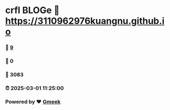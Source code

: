 # crfl BLOGe :link: https://3110962976kuangnu.github.io 
### :page_facing_up: [9](https://3110962976kuangnu.github.io/tag.html) 
### :speech_balloon: 0 
### :hibiscus: 3083 
### :alarm_clock: 2025-03-01 11:25:00 
### Powered by :heart: [Gmeek](https://github.com/Meekdai/Gmeek)

